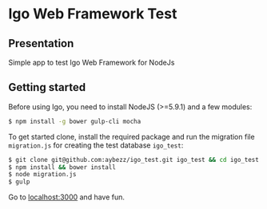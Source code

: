 # Igo Web Framework Test

## Presentation
Simple app to test Igo Web Framework for NodeJs

## Getting started
Before using Igo, you need to install NodeJS (>=5.9.1) and a few modules:
```sh
$ npm install -g bower gulp-cli mocha
```
To get started clone, install the required package and run the migration file `migration.js` for creating the test database `igo_test`:
```sh
$ git clone git@github.com:aybezz/igo_test.git igo_test && cd igo_test
$ npm install && bower install
$ node migration.js
$ gulp
```

Go to [localhost:3000](http://localhost:3000) and have fun.
